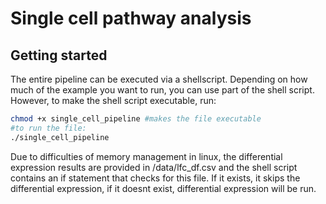 # Single cell pathway analysis
## Getting started

The entire pipeline can be executed via a shellscript. Depending on how much of the example you want to run, you can use part of the shell script.
However, to make the shell script executable, run:

```bash
chmod +x single_cell_pipeline #makes the file executable
#to run the file:
./single_cell_pipeline

```
Due to difficulties of memory management in linux, the differential expression results are provided in /data/lfc_df.csv and the shell script contains an if statement that checks for this file. If it exists, it skips the differential expression, if it doesnt exist, differential expression will be run.
